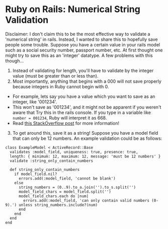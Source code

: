 # Ruby on Rails: Numerical String Validation
Disclaimer: I don't claim this to be the most effective way to validate a 'numerical string' in rails.
Instead, I wanted to share this to hopefully save people some trouble.
Suppose you have a certain value in your rails model such as a social security number, passport number, etc.
At first thought one might try to save this as an 'integer' datatype. A few problems with this though...
1. Instead of validating for length, you'll have to validate by the integer value (must be greater than or less than).
2. Most importantly, anything that begins with a 000 will not save properly because integers in Ruby cannot begin with 0.
- For example, lets say you have a value which you want to save as an integer, like '001234'.
- This won't save as '001234', and it might not be apparent if you weren't aware that Try this in the rails console. If you type in a variable like `number = 001234`, Ruby will interpret it as 668.
- Read [this StackOverflow post](http://stackoverflow.com/questions/28545559/how-to-work-with-leading-zeros-in-integers) for more information!
3. To get around this, save it as a string! Suppose you have a model field that can only be 12 numbers. An example validation could be as follows:

```
class ExampleModel < ActiveRecord::Base
  validates :model_field, uniqueness: true, presence: true,
  length: { minimum: 12, maximum: 12, message: 'must be 12 numbers' }
  validate :string_only_contain_numbers    
  
  def string_only_contain_numbers
    if model_field.nil?
      errors.add(:model_field, 'cannot be blank')
    else
      string_numbers = (0..9).to_a.join('').to_s.split('')
      model_field_chars = model_field.split('')
      model_field_chars.each do |num|
        errors.add(:model_field, 'can only contain valid numbers (0-9).') unless string_numbers.include?(num)
      end
    end
  end
end
```



